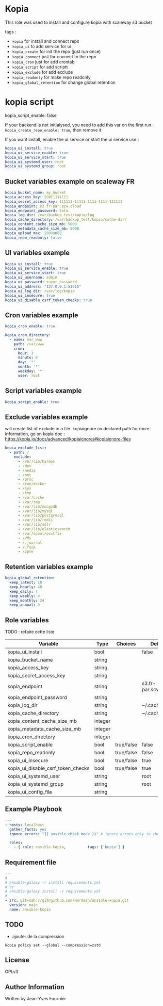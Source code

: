 Kopia
==========

This role was used to install and configure kopia with scaleway s3 bucket

tags :
- ```kopia``` for install and connect repo
- ```kopia_ui``` to add service for ui
- ```kopia_create``` for init the repo (just run once)
- ```kopia_connect``` just for connect to the repo
- ```kopia_cron``` just for add crontab
- ```kopia_script``` for add scriptt
- ```kopia_exclude``` for add exclude
- ```kopia_readonly``` for make repo readonly
- ```kopia_global_retention``` for change global retention


# kopia script
kopia_script_enable: false

If your backend is not initialysed, you need to add this var on the first run : ```kopia_create_repo_enable: true```, then remove it

If you want install, enable the ui service or start the ui service use :

```yml
kopia_ui_install: true
kopia_ui_service_enable: true
kopia_ui_service_start: true
kopia_ui_systemd_user: root
kopia_ui_systemd_group: root
```

Bucket variables example on scaleway FR
--------------
```yml
kopia_bucket_name: my_bucket
kopia_access_key: SCW11111111
kopia_secret_access_key: 111111-11111-1111-1111-111111
kopia_endpoint: s3.fr-par.scw.cloud
kopia_endpoint_password: toto
kopia_log_dir: /var/backup_test/kopia/log
kopia_cache_directory: /var/backup_test/kopia/cache-dir/
kopia_content_cache_size_mb: 5000
kopia_metadata_cache_size_mb: 5000
kopia_upload_max: 20000000
kopia_repo_readonly: false
```

UI variables example
--------------
```yml
kopia_ui_install: true
kopia_ui_service_enable: true
kopia_ui_service_start: true
kopia_ui_username: admin
kopia_ui_password: super_password
kopia_ui_address: "127.0.0.1:51515"
kopia_ui_log_dir: /var/log/kopia
kopia_ui_insecure: true
kopia_ui_disable_csrf_token_checks: true

```

Cron variables example
--------------
```yml
kopia_cron_enable: true

kopia_cron_directory:
  - name: var_www
    path: /var/www
    cron:
      hour: 3
      minute: 0
      day: '*'
      month: '*'
      weekday: '*'
      user: root
```

Script variables example
--------------
```yml
kopia_script_enable: true
```

Exclude variables example
--------------
will create list of exclude in a file .kopiaignore on declared path
for more information, go on kopia doc : https://kopia.io/docs/advanced/kopiaignore/#kopiaignore-files
```yml
kopia_exclude_list:
  - path: /
    exclude:
      - /var/lib/bareos
      - /dev
      - /media
      - /mnt
      - /proc
      - /run/docker
      - /sys
      - /tmp
      - /var/cache
      - /var/tmp
      - /var/lib/mongodb
      - /var/lib/mysql
      - /var/lib/postgresql
      - /var/lib/redis
      - /var/lib/solr
      - /var/lib/elasticsearch
      - /var/spool/postfix
      - /VMs
      - /.journal
      - /.fsck
      - /zpve
```

Retention variables example
--------------

```yml
kopia_global_retention:
  keep_latest: 10
  keep_hourly: 48
  keep_daily: 7
  keep_weekly: 4
  keep_monthly: 24
  keep_annual: 3
```


Role variables
--------------

TODO : refaire cette liste

| Variable                                     | Type    | Choices                           | Default                 | Example                |
|----------------------------------------------|---------|-----------------------------------|-------------------------|------------------------|
| kopia_ui_install                             | bool    |                                   | false                   |                        |
| kopia_bucket_name                            | string  |                                   |                         | my_bucket              |
| kopia_access_key                             | string  |                                   |                         | SCW1234                |
| kopia_secret_access_key                      | string  |                                   |                         | 111-1111-1111-111-1111 |
| kopia_endpoint                               | string  |                                   | s3.fr-par.scw.cloud     |                        |
| kopia_endpoint_password                      | string  |                                   |                         | secret                 |
| kopia_log_dir                                | string  |                                   | ~/.cache/kopia          |                        |
| kopia_cache_directory                        | string  |                                   | ~/.cache/kopia          |                        |
| kopia_content_cache_size_mb                  | integer |                                   |                         | 5000                   |
| kopia_metadata_cache_size_mb                 | integer | | | 2000 |
| kopia_cron_directory                         | integer | | | 2000 |
| kopia_script_enable                          | bool | true/false | false |  |
| kopia_repo_readonly                          | bool | true/false | false |  |
| kopia_ui_insecure                            | bool | true/false | true |  |
| kopia_ui_disable_csrf_token_checks           | bool | true/false | true |  |
| kopia_ui_systemd_user | string  |  | root | |
| kopia_ui_systemd_group | string  |  | root | |
| kopia_ui_config_file | string | |  |  /root/.config/kopia/repository.config |

Example Playbook
----------------
```yml
---
- hosts: localhost
  gather_facts: yes
  ignore_errors: "{{ ansible_check_mode }}" # ignore errors only in check mode !

  roles:
    - { role: ansible-kopia,          tags: ['kopia'] }
```


Requirement file
----------------
```yml
---
#
# ansible-galaxy -r install requirements.yml
# or
# ansible-galaxy install -r requirements.yml
#
- src: git+ssh://git@github.com/mordash/ansible-kopia.git
  version: main
  name: ansible-kopia
```

TODO
----------------
- ajouter de la compression
```
kopia policy set --global --compression=zstd
```

License
-------

GPLv3

Author Information
------------------

Written by Jean-Yves Fournier
